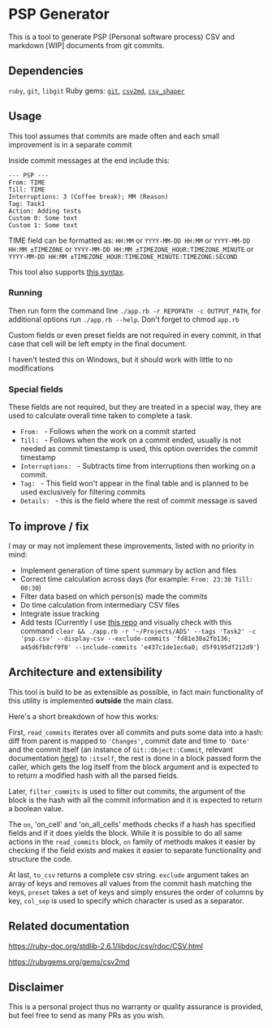 # PSP Generator

This is a tool to generate PSP (Personal software process) CSV and markdown [WIP] documents from git commits.

## Dependencies
`ruby`, `git`, `libgit`
Ruby gems: [`git`](https://rubygems.org/gems/git), [`csv2md`](https://rubygems.org/gems/csv2md), [`csv_shaper`](https://rubygems.org/gems/csv_shaper)

## Usage
This tool assumes that commits are made often and each small improvement is in a separate commit

Inside commit messages at the end include this:
```
--- PSP ---
From: TIME
Till: TIME
Interruptions: 3 (Coffee break); MM (Reason)
Tag: Task1
Action: Adding tests
Custom 0: Some text
Custom 1: Some text
```

TIME field can be formatted as: `HH:MM` or `YYYY-MM-DD HH:MM` or `YYYY-MM-DD HH:MM ±TIMEZONE` or `YYYY-MM-DD HH:MM ±TIMEZONE_HOUR:TIMEZONE_MINUTE` or `YYYY-MM-DD HH:MM ±TIMEZONE_HOUR:TIMEZONE_MINUTE:TIMEZONE:SECOND`

This tool also supports [this syntax](https://bx2.tech/vu-lff/).

### Running
Then run form the command line `./app.rb -r REPOPATH -c OUTPUT_PATH`, for additional options run `./app.rb --help`. Don't forget to chmod `app.rb`

Custom fields or even preset fields are not required in every commit, in that case that cell will be left empty in the final document.

I haven't tested this on Windows, but it should work with little to no modifications

### Special fields
These fields are not required, but they are treated in a special way, they are used to calculate overall time taken to complete a task.
* `From: ` - Follows when the work on a commit started
* `Till: ` - Follows when the work on a commit ended, usually is not needed as commit timestamp is used, this option overrides the commit timestamp
* `Interruptions: ` - Subtracts time from interruptions then working on a commit.
* `Tag: ` - This field won't appear in the final table and is planned to be used exclusively for filtering commits
* `Details: ` - this is the field where the rest of commit message is saved 

## To improve / fix

I may or may not implement these improvements, listed with no priority in mind:

* Implement generation of time spent summary by action and files
* Correct time calculation across days (for example: `From: 23:30 Till: 00:30`) 
* Filter data based on which person(s) made the commits
* Do time calculation from intermediary CSV files
* Integrate issue tracking
* Add tests (Currently I use [this repo](https://github.com/Domant3lis/ADS/) and visually check with this command `clear && ./app.rb -r '~/Projects/ADS' --tags 'Task2' -c 'psp.csv' --display-csv --exclude-commits 'fd81e30a2fb136; a45d6fb8cf9f0' --include-commits 'e437c1de1ec6a0; d5f9195df212d9'`)

## Architecture and extensibility
This tool is build to be as extensible as possible, in fact main functionality of this utility is implemented **outside** the main class.

Here's a short breakdown of how this works:

First, `read_commits` iterates over all commits and puts some data into a hash: diff from parent is mapped to `'Changes'`, commit date and time to `'Date'` and the commit itself (an instance of `Git::Object::Commit`, relevant documentation [here](https://rubydoc.info/gems/git/Git/Object/Commit)) to `:itself`, the rest is done in a block passed form the caller, which gets the log itself from the block argument and is expected to to return a modified hash with all the parsed fields.

Later, `filter_commits` is used to filter out commits, the argument of the block is the hash with all the commit information and it is expected to return a boolean value.

The `on`, 'on_cell' and 'on_all_cells' methods checks if a hash has specified fields and if it does yields the block. While it is possible to do all same actions in the `read_commits` block, `on` family of methods makes it easier by checking if the field exists and makes it easier to separate functionality and structure the code.

At last, `to_csv` returns a complete csv string. `exclude` argument takes an array of keys and removes all values from the commit hash matching the keys, `preset` takes a set of keys and simply ensures the order of columns by key, `col_sep` is used to specify which character is used as a separator.

## Related documentation
<https://ruby-doc.org/stdlib-2.6.1/libdoc/csv/rdoc/CSV.html>

<https://rubygems.org/gems/csv2md>

## Disclaimer
This is a personal project thus no warranty or quality assurance is provided, but feel free to send as many PRs as you wish.
